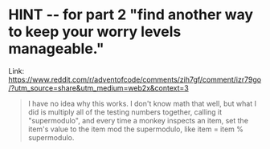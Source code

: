
# HINT -- for part 2 "find another way to keep your worry levels manageable."


Link: https://www.reddit.com/r/adventofcode/comments/zih7gf/comment/izr79go/?utm_source=share&utm_medium=web2x&context=3


> I have no idea why this works. I don't know math that well, but what I did is multiply all of the testing numbers together, calling it "supermodulo", and every time a monkey inspects an item, set the item's value to the item mod the supermodulo, like item = item % supermodulo.
